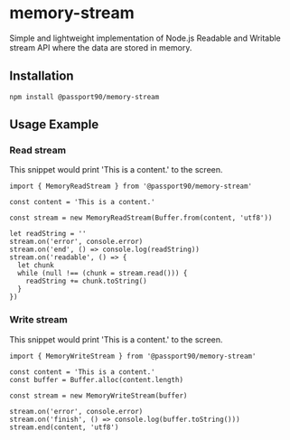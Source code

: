 # memory-stream
Simple and lightweight implementation of Node.js Readable and Writable stream API where the data are stored in memory.

## Installation
```
npm install @passport90/memory-stream
```

## Usage Example
### Read stream
This snippet would print 'This is a content.' to the screen.
```
import { MemoryReadStream } from '@passport90/memory-stream'

const content = 'This is a content.'

const stream = new MemoryReadStream(Buffer.from(content, 'utf8'))

let readString = ''
stream.on('error', console.error)
stream.on('end', () => console.log(readString)) 
stream.on('readable', () => {
  let chunk
  while (null !== (chunk = stream.read())) {
    readString += chunk.toString()
  }
})

```

### Write stream
This snippet would print 'This is a content.' to the screen.
```
import { MemoryWriteStream } from '@passport90/memory-stream'

const content = 'This is a content.'
const buffer = Buffer.alloc(content.length)

const stream = new MemoryWriteStream(buffer)

stream.on('error', console.error)
stream.on('finish', () => console.log(buffer.toString()))
stream.end(content, 'utf8')

```


